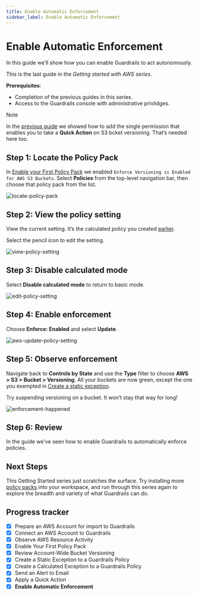 ```yaml
---
title: Enable Automatic Enforcement
sidebar_label: Enable Automatic Enforcement
---
```



# Enable Automatic Enforcement

In this guide we’ll show how you can enable Guardrails to act autonomously.

This is the last guide in the *Getting started with AWS series*.

**Prerequisites**: 

- Completion of the previous guides in this series.
- Access to the Guardrails console with administrative privlidges.

> [!NOTE]
> In the [previous guide](/guardrails/docs/getting-started/getting-started-aws/apply-quick-action) we showed how to add the single permission that enables you to take a **Quick Action** on S3 bcket versioning. That’s needed here too.

## Step 1: Locate the Policy Pack

In  [Enable your First Policy Pack](/guardrails/docs/getting-started/getting-started-aws/enable-policy-pack) we enabled `Enforce Versioning is Enabled for AWS S3 Buckets`. Select **Policies** from the top-level navigation bar, then choose that policy pack from the list.

<p><img alt="locate-policy-pack" src="/images/docs/guardrails/getting-started/getting-started-aws/enable-enforcement/locate-policy-pack.png"/></p>

## Step 2: View the policy setting

View the current setting. It’s the calculated policy you created [earlier](/guardrails/docs/getting-started/getting-started-aws/create-calculated-exception).

Select the pencil icon to edit the setting.

<p><img alt="view-policy-setting" src="/images/docs/guardrails/getting-started/getting-started-aws/enable-enforcement/view-policy-setting.png"/></p>

## Step 3: Disable calculated mode

Select **Disable calculated mode** to return to basic mode. 

<p><img alt="edit-policy-setting" src="/images/docs/guardrails/getting-started/getting-started-aws/enable-enforcement/edit-policy-setting.png"/></p>

## Step 4: Enable enforcement

Choose **Enforce: Enabled** and select **Update**.

<p><img alt="aws-update-policy-setting" src="/images/docs/guardrails/getting-started/getting-started-aws/enable-enforcement/aws-update-policy-setting.png"/></p>

## Step 5: Observe enforcement

Navigate back to **Controls by State** and use the **Type** filter to choose **AWS > S3 > Bucket > Versioning**. All your buckets are now green, except the one you exempted in [Create a static exception](/guardrails/docs/getting-started/getting-started-aws/create-static-exception). 

Try suspending versioning on a bucket. It won’t stay that way for long!

<p><img alt="enforcement-happened" src="/images/docs/guardrails/getting-started/getting-started-aws/enable-enforcement/enforcement-happened.png"/></p>

## Step 6: Review

In the guide we've seen how to enable Guardrails to automatically enforce policies. 

## Next Steps

This Getting Started series just scratches the surface. Try installing more [policy packs](https://hub.guardrails.com) into your workspace, and run through this series again to explore the breadth and variety of what Guardrails can do. 


## Progress tracker

- [x] Prepare an AWS Account for import to Guardrails
- [x] Connect an AWS Account to Guardrails
- [x] Observe AWS Resource Activity
- [x] Enable Your First Policy Pack
- [x] Review Account-Wide Bucket Versioning
- [x] Create a Static Exception to a Guardrails Policy
- [x] Create a Calculated Exception to a Guardrails Policy
- [x] Send an Alert to Email
- [x] Apply a Quick Action
- [x] **Enable Automatic Enforcement**
